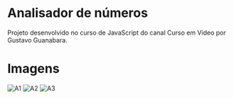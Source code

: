 # Analisador de números
Projeto desenvolvido no curso de JavaScript do canal Curso em Vídeo por Gustavo Guanabara.

# Imagens

![A1](https://user-images.githubusercontent.com/53302271/228577517-dbfed866-b2e4-448f-93ca-7f5ea1f648f5.png)
![A2](https://user-images.githubusercontent.com/53302271/228577528-d2fc1abe-c7bf-450b-9070-bcd4ad4b67d7.png)
![A3](https://user-images.githubusercontent.com/53302271/228577537-98763aad-20d7-4665-b9b1-4ef22bd5fb91.png)

